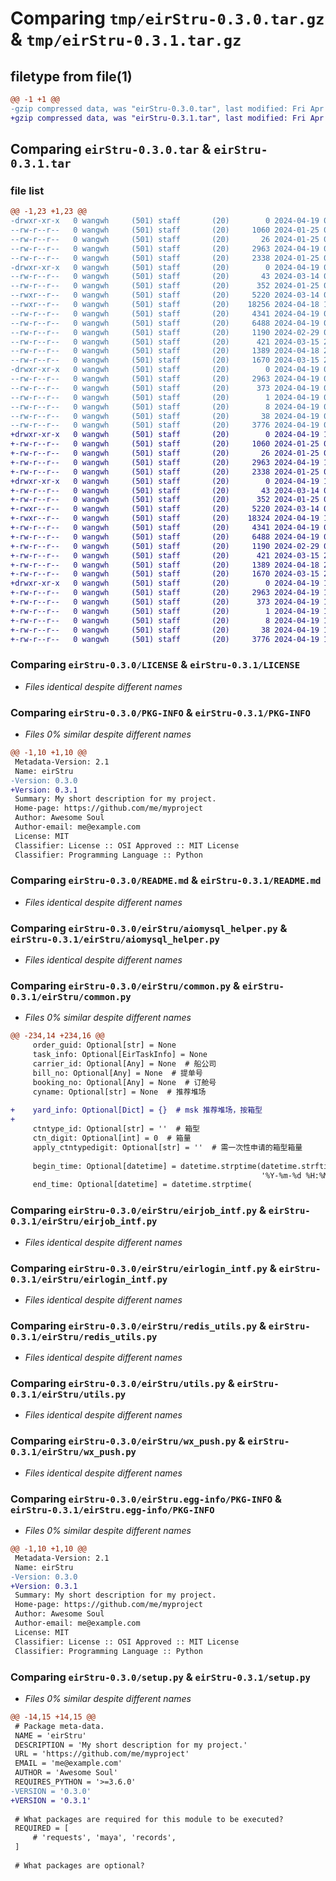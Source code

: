 # Comparing `tmp/eirStru-0.3.0.tar.gz` & `tmp/eirStru-0.3.1.tar.gz`

## filetype from file(1)

```diff
@@ -1 +1 @@
-gzip compressed data, was "eirStru-0.3.0.tar", last modified: Fri Apr 19 09:06:14 2024, max compression
+gzip compressed data, was "eirStru-0.3.1.tar", last modified: Fri Apr 19 11:29:36 2024, max compression
```

## Comparing `eirStru-0.3.0.tar` & `eirStru-0.3.1.tar`

### file list

```diff
@@ -1,23 +1,23 @@
-drwxr-xr-x   0 wangwh     (501) staff       (20)        0 2024-04-19 09:06:14.768273 eirStru-0.3.0/
--rw-r--r--   0 wangwh     (501) staff       (20)     1060 2024-01-25 06:27:18.000000 eirStru-0.3.0/LICENSE
--rw-r--r--   0 wangwh     (501) staff       (20)       26 2024-01-25 06:27:18.000000 eirStru-0.3.0/MANIFEST.in
--rw-r--r--   0 wangwh     (501) staff       (20)     2963 2024-04-19 09:06:14.768050 eirStru-0.3.0/PKG-INFO
--rw-r--r--   0 wangwh     (501) staff       (20)     2338 2024-01-25 06:27:18.000000 eirStru-0.3.0/README.md
-drwxr-xr-x   0 wangwh     (501) staff       (20)        0 2024-04-19 09:06:14.767344 eirStru-0.3.0/eirStru/
--rw-r--r--   0 wangwh     (501) staff       (20)       43 2024-03-14 03:14:41.000000 eirStru-0.3.0/eirStru/__init__.py
--rw-r--r--   0 wangwh     (501) staff       (20)      352 2024-01-25 06:27:18.000000 eirStru-0.3.0/eirStru/__version__.py
--rwxr--r--   0 wangwh     (501) staff       (20)     5220 2024-03-14 03:14:41.000000 eirStru-0.3.0/eirStru/aiomysql_helper.py
--rwxr--r--   0 wangwh     (501) staff       (20)    18256 2024-04-18 16:43:10.000000 eirStru-0.3.0/eirStru/common.py
--rw-r--r--   0 wangwh     (501) staff       (20)     4341 2024-04-19 09:06:12.000000 eirStru-0.3.0/eirStru/eirjob_intf.py
--rw-r--r--   0 wangwh     (501) staff       (20)     6488 2024-04-19 09:06:12.000000 eirStru-0.3.0/eirStru/eirlogin_intf.py
--rw-r--r--   0 wangwh     (501) staff       (20)     1190 2024-02-29 02:15:20.000000 eirStru-0.3.0/eirStru/redis_utils.py
--rw-r--r--   0 wangwh     (501) staff       (20)      421 2024-03-15 21:24:26.000000 eirStru-0.3.0/eirStru/test.py
--rw-r--r--   0 wangwh     (501) staff       (20)     1389 2024-04-18 23:20:17.000000 eirStru-0.3.0/eirStru/utils.py
--rw-r--r--   0 wangwh     (501) staff       (20)     1670 2024-03-15 21:25:26.000000 eirStru-0.3.0/eirStru/wx_push.py
-drwxr-xr-x   0 wangwh     (501) staff       (20)        0 2024-04-19 09:06:14.767861 eirStru-0.3.0/eirStru.egg-info/
--rw-r--r--   0 wangwh     (501) staff       (20)     2963 2024-04-19 09:06:14.000000 eirStru-0.3.0/eirStru.egg-info/PKG-INFO
--rw-r--r--   0 wangwh     (501) staff       (20)      373 2024-04-19 09:06:14.000000 eirStru-0.3.0/eirStru.egg-info/SOURCES.txt
--rw-r--r--   0 wangwh     (501) staff       (20)        1 2024-04-19 09:06:14.000000 eirStru-0.3.0/eirStru.egg-info/dependency_links.txt
--rw-r--r--   0 wangwh     (501) staff       (20)        8 2024-04-19 09:06:14.000000 eirStru-0.3.0/eirStru.egg-info/top_level.txt
--rw-r--r--   0 wangwh     (501) staff       (20)       38 2024-04-19 09:06:14.768322 eirStru-0.3.0/setup.cfg
--rw-r--r--   0 wangwh     (501) staff       (20)     3776 2024-04-19 09:06:12.000000 eirStru-0.3.0/setup.py
+drwxr-xr-x   0 wangwh     (501) staff       (20)        0 2024-04-19 11:29:36.627542 eirStru-0.3.1/
+-rw-r--r--   0 wangwh     (501) staff       (20)     1060 2024-01-25 06:27:18.000000 eirStru-0.3.1/LICENSE
+-rw-r--r--   0 wangwh     (501) staff       (20)       26 2024-01-25 06:27:18.000000 eirStru-0.3.1/MANIFEST.in
+-rw-r--r--   0 wangwh     (501) staff       (20)     2963 2024-04-19 11:29:36.627280 eirStru-0.3.1/PKG-INFO
+-rw-r--r--   0 wangwh     (501) staff       (20)     2338 2024-01-25 06:27:18.000000 eirStru-0.3.1/README.md
+drwxr-xr-x   0 wangwh     (501) staff       (20)        0 2024-04-19 11:29:36.626441 eirStru-0.3.1/eirStru/
+-rw-r--r--   0 wangwh     (501) staff       (20)       43 2024-03-14 03:14:41.000000 eirStru-0.3.1/eirStru/__init__.py
+-rw-r--r--   0 wangwh     (501) staff       (20)      352 2024-01-25 06:27:18.000000 eirStru-0.3.1/eirStru/__version__.py
+-rwxr--r--   0 wangwh     (501) staff       (20)     5220 2024-03-14 03:14:41.000000 eirStru-0.3.1/eirStru/aiomysql_helper.py
+-rwxr--r--   0 wangwh     (501) staff       (20)    18324 2024-04-19 11:29:31.000000 eirStru-0.3.1/eirStru/common.py
+-rw-r--r--   0 wangwh     (501) staff       (20)     4341 2024-04-19 09:06:12.000000 eirStru-0.3.1/eirStru/eirjob_intf.py
+-rw-r--r--   0 wangwh     (501) staff       (20)     6488 2024-04-19 09:06:12.000000 eirStru-0.3.1/eirStru/eirlogin_intf.py
+-rw-r--r--   0 wangwh     (501) staff       (20)     1190 2024-02-29 02:15:20.000000 eirStru-0.3.1/eirStru/redis_utils.py
+-rw-r--r--   0 wangwh     (501) staff       (20)      421 2024-03-15 21:24:26.000000 eirStru-0.3.1/eirStru/test.py
+-rw-r--r--   0 wangwh     (501) staff       (20)     1389 2024-04-18 23:20:17.000000 eirStru-0.3.1/eirStru/utils.py
+-rw-r--r--   0 wangwh     (501) staff       (20)     1670 2024-03-15 21:25:26.000000 eirStru-0.3.1/eirStru/wx_push.py
+drwxr-xr-x   0 wangwh     (501) staff       (20)        0 2024-04-19 11:29:36.627072 eirStru-0.3.1/eirStru.egg-info/
+-rw-r--r--   0 wangwh     (501) staff       (20)     2963 2024-04-19 11:29:36.000000 eirStru-0.3.1/eirStru.egg-info/PKG-INFO
+-rw-r--r--   0 wangwh     (501) staff       (20)      373 2024-04-19 11:29:36.000000 eirStru-0.3.1/eirStru.egg-info/SOURCES.txt
+-rw-r--r--   0 wangwh     (501) staff       (20)        1 2024-04-19 11:29:36.000000 eirStru-0.3.1/eirStru.egg-info/dependency_links.txt
+-rw-r--r--   0 wangwh     (501) staff       (20)        8 2024-04-19 11:29:36.000000 eirStru-0.3.1/eirStru.egg-info/top_level.txt
+-rw-r--r--   0 wangwh     (501) staff       (20)       38 2024-04-19 11:29:36.627590 eirStru-0.3.1/setup.cfg
+-rw-r--r--   0 wangwh     (501) staff       (20)     3776 2024-04-19 11:29:31.000000 eirStru-0.3.1/setup.py
```

### Comparing `eirStru-0.3.0/LICENSE` & `eirStru-0.3.1/LICENSE`

 * *Files identical despite different names*

### Comparing `eirStru-0.3.0/PKG-INFO` & `eirStru-0.3.1/PKG-INFO`

 * *Files 0% similar despite different names*

```diff
@@ -1,10 +1,10 @@
 Metadata-Version: 2.1
 Name: eirStru
-Version: 0.3.0
+Version: 0.3.1
 Summary: My short description for my project.
 Home-page: https://github.com/me/myproject
 Author: Awesome Soul
 Author-email: me@example.com
 License: MIT
 Classifier: License :: OSI Approved :: MIT License
 Classifier: Programming Language :: Python
```

### Comparing `eirStru-0.3.0/README.md` & `eirStru-0.3.1/README.md`

 * *Files identical despite different names*

### Comparing `eirStru-0.3.0/eirStru/aiomysql_helper.py` & `eirStru-0.3.1/eirStru/aiomysql_helper.py`

 * *Files identical despite different names*

### Comparing `eirStru-0.3.0/eirStru/common.py` & `eirStru-0.3.1/eirStru/common.py`

 * *Files 0% similar despite different names*

```diff
@@ -234,14 +234,16 @@
     order_guid: Optional[str] = None
     task_info: Optional[EirTaskInfo] = None
     carrier_id: Optional[Any] = None  # 船公司
     bill_no: Optional[Any] = None  # 提单号
     booking_no: Optional[Any] = None  # 订舱号
     cyname: Optional[str] = None  # 推荐堆场
 
+    yard_info: Optional[Dict] = {}  # msk 推荐堆场，按箱型
+
     ctntype_id: Optional[str] = ''  # 箱型
     ctn_digit: Optional[int] = 0  # 箱量
     apply_ctntypedigit: Optional[str] = ''  # 需一次性申请的箱型箱量
 
     begin_time: Optional[datetime] = datetime.strptime(datetime.strftime(datetime.now(), '%Y-%m-%d %H:%M:%S'),
                                                        '%Y-%m-%d %H:%M:%S')  # 刷箱开始时间
     end_time: Optional[datetime] = datetime.strptime(
```

### Comparing `eirStru-0.3.0/eirStru/eirjob_intf.py` & `eirStru-0.3.1/eirStru/eirjob_intf.py`

 * *Files identical despite different names*

### Comparing `eirStru-0.3.0/eirStru/eirlogin_intf.py` & `eirStru-0.3.1/eirStru/eirlogin_intf.py`

 * *Files identical despite different names*

### Comparing `eirStru-0.3.0/eirStru/redis_utils.py` & `eirStru-0.3.1/eirStru/redis_utils.py`

 * *Files identical despite different names*

### Comparing `eirStru-0.3.0/eirStru/utils.py` & `eirStru-0.3.1/eirStru/utils.py`

 * *Files identical despite different names*

### Comparing `eirStru-0.3.0/eirStru/wx_push.py` & `eirStru-0.3.1/eirStru/wx_push.py`

 * *Files identical despite different names*

### Comparing `eirStru-0.3.0/eirStru.egg-info/PKG-INFO` & `eirStru-0.3.1/eirStru.egg-info/PKG-INFO`

 * *Files 0% similar despite different names*

```diff
@@ -1,10 +1,10 @@
 Metadata-Version: 2.1
 Name: eirStru
-Version: 0.3.0
+Version: 0.3.1
 Summary: My short description for my project.
 Home-page: https://github.com/me/myproject
 Author: Awesome Soul
 Author-email: me@example.com
 License: MIT
 Classifier: License :: OSI Approved :: MIT License
 Classifier: Programming Language :: Python
```

### Comparing `eirStru-0.3.0/setup.py` & `eirStru-0.3.1/setup.py`

 * *Files 0% similar despite different names*

```diff
@@ -14,15 +14,15 @@
 # Package meta-data.
 NAME = 'eirStru'
 DESCRIPTION = 'My short description for my project.'
 URL = 'https://github.com/me/myproject'
 EMAIL = 'me@example.com'
 AUTHOR = 'Awesome Soul'
 REQUIRES_PYTHON = '>=3.6.0'
-VERSION = '0.3.0'
+VERSION = '0.3.1'
 
 # What packages are required for this module to be executed?
 REQUIRED = [
     # 'requests', 'maya', 'records',
 ]
 
 # What packages are optional?
```

